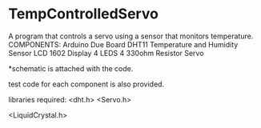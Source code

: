 # TempControlledServo

A program that controls a servo using a sensor that monitors temperature.
COMPONENTS:
Arduino Due Board
DHT11 Temperature and Humidity Sensor
LCD 1602 Display
4 LEDS
4 330ohm Resistor
Servo

*schematic is attached with the code.


test code for each component is also provided.

libraries required:
<dht.h>
<Servo.h>

<LiquidCrystal.h>

